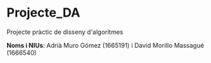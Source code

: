 # Projecte_DA

Projecte pràctic de disseny d'algoritmes

**Noms i NIUs**: Adrià Muro Gómez (1665191) i David Morillo Massagué (1666540)
